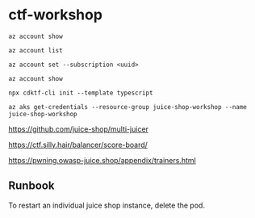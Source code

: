 # ctf-workshop

```
az account show

az account list

az account set --subscription <uuid>

az account show

npx cdktf-cli init --template typescript

az aks get-credentials --resource-group juice-shop-workshop --name juice-shop-workshop
```

https://github.com/juice-shop/multi-juicer

https://ctf.silly.hair/balancer/score-board/

https://pwning.owasp-juice.shop/appendix/trainers.html

## Runbook

To restart an individual juice shop instance, delete the pod.
